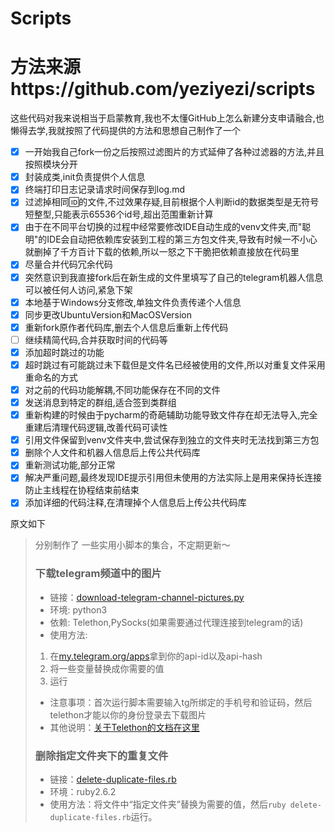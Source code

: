 # Scripts
# 方法来源https://github.com/yeziyezi/scripts
这些代码对我来说相当于启蒙教育,我也不太懂GitHub上怎么新建分支申请融合,也懒得去学,我就按照了代码提供的方法和思想自己制作了一个
- [x] 一开始我自己fork一份之后按照过滤图片的方式延伸了各种过滤器的方法,并且按照模块分开
- [x] 封装成类,init负责提供个人信息
- [x] 终端打印日志记录请求时间保存到log.md
- [x] 过滤掉相同🆔的文件,不过效果存疑,目前根据个人判断id的数据类型是无符号短整型,只能表示65536个id号,超出范围重新计算
- [x] 由于在不同平台切换的过程中经常要修改IDE自动生成的venv文件夹,而"聪明"的IDE会自动把依赖库安装到工程的第三方包文件夹,导致有时候一不小心就删掉了千方百计下载的依赖,所以一怒之下干脆把依赖直接放在代码里
- [x] 尽量合并代码冗余代码
- [x] 突然意识到我直接fork后在新生成的文件里填写了自己的telegram机器人信息可以被任何人访问,紧急下架
- [x] 本地基于Windows分支修改,单独文件负责传递个人信息
- [x] 同步更改UbuntuVersion和MacOSVersion
- [x] 重新fork原作者代码库,删去个人信息后重新上传代码
- [ ] 继续精简代码,合并获取时间的代码等
- [x] 添加超时跳过的功能
- [x] 超时跳过有可能跳过未下载但是文件名已经被使用的文件,所以对重复文件采用重命名的方式
- [x] 对之前的代码功能解耦,不同功能保存在不同的文件
- [x] 发送消息到特定的群组,适合签到类群组
- [x] 重新构建的时候由于pycharm的奇葩辅助功能导致文件存在却无法导入,完全重建后清理代码逻辑,改善代码可读性
- [x] 引用文件保留到venv文件夹中,尝试保存到独立的文件夹时无法找到第三方包
- [x] 删除个人文件和机器人信息后上传公共代码库
- [x] 重新测试功能,部分正常
- [x] 解决严重问题,最终发现IDE提示引用但未使用的方法实际上是用来保持长连接防止主线程在协程结束前结束
- [x] 添加详细的代码注释,在清理掉个人信息后上传公共代码库

原文如下
>分别制作了
一些实用小脚本的集合，不定期更新～
>### 下载telegram频道中的图片
>- 链接：[download-telegram-channel-pictures.py](./download-telegram-channel-pictures.py)
>- 环境: python3
>- 依赖: Telethon,PySocks(如果需要通过代理连接到telegram的话)
>- 使用方法: 
>1. 在[my.telegram.org/apps](https://my.telegram.org/apps)拿到你的api-id以及api-hash
>2. 将一些变量替换成你需要的值
>3. 运行
>- 注意事项：首次运行脚本需要输入tg所绑定的手机号和验证码，然后telethon才能以你的身份登录去下载图片
>- 其他说明：[关于Telethon的文档在这里](https://telethon.readthedocs.io/en/latest/index.html)
>### 删除指定文件夹下的重复文件
>- 链接：[delete-duplicate-files.rb](./delete-duplicate-files.rb)
>- 环境：ruby2.6.2
>- 使用方法：将文件中“指定文件夹”替换为需要的值，然后```ruby delete-duplicate-files.rb```运行。
